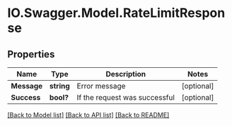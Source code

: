 # IO.Swagger.Model.RateLimitResponse
## Properties

Name | Type | Description | Notes
------------ | ------------- | ------------- | -------------
**Message** | **string** | Error message | [optional] 
**Success** | **bool?** | If the request was successful | [optional] 

[[Back to Model list]](../README.md#documentation-for-models) [[Back to API list]](../README.md#documentation-for-api-endpoints) [[Back to README]](../README.md)

